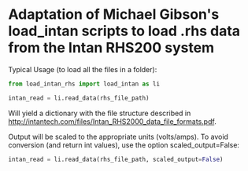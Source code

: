 # Adaptation of Michael Gibson's load_intan scripts to load .rhs data from the Intan RHS200 system

Typical Usage (to load all the files in a folder):

```python
from load_intan_rhs import load_intan as li

intan_read = li.read_data(rhs_file_path)
```
Will yield a dictionary with the file structure described in http://intantech.com/files/Intan_RHS2000_data_file_formats.pdf.

Output will be scaled to the appropriate units (volts/amps).
To avoid conversion (and return int values), use the option scaled_output=False:

```python
intan_read = li.read_data(rhs_file_path, scaled_output=False)
```
